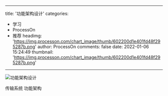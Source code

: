 
---
title: '功能架构设计'
categories: 
 - 学习
 - ProcessOn
 - 推荐
headimg: 'https://img.processon.com/chart_image/thumb/602200d1e401fd48f295287b.png'
author: ProcessOn
comments: false
date: 2022-01-06 15:24:49
thumbnail: 'https://img.processon.com/chart_image/thumb/602200d1e401fd48f295287b.png'
---

<div>   
<img class="thumb" alt="功能架构设计" src="https://img.processon.com/chart_image/thumb/602200d1e401fd48f295287b.png" referrerpolicy="no-referrer">
<p>传输系统 功能架构</p>  
</div>
            